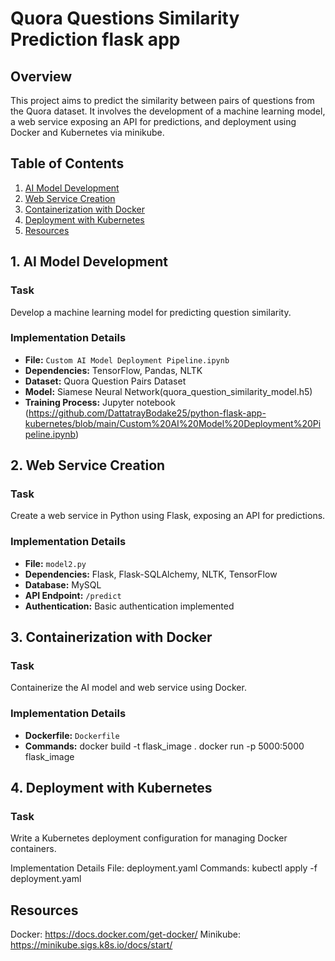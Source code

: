 # Quora Questions Similarity Prediction flask app

## Overview

This project aims to predict the similarity between pairs of questions from the Quora dataset. It involves the development of a machine learning model, a web service exposing an API for predictions, and deployment using Docker and Kubernetes via minikube.

## Table of Contents

1. [AI Model Development](#1-ai-model-development)
2. [Web Service Creation](#2-web-service-creation)
3. [Containerization with Docker](#3-containerization-with-docker)
4. [Deployment with Kubernetes](#4-deployment-with-kubernetes)
5. [Resources](#5-Resources)

## 1. AI Model Development

### Task
Develop a machine learning model for predicting question similarity.

### Implementation Details
- **File:** `Custom AI Model Deployment Pipeline.ipynb`
- **Dependencies:** TensorFlow, Pandas, NLTK
- **Dataset:** Quora Question Pairs Dataset
- **Model:** Siamese Neural Network(quora_question_similarity_model.h5)
- **Training Process:** Jupyter notebook (https://github.com/DattatrayBodake25/python-flask-app-kubernetes/blob/main/Custom%20AI%20Model%20Deployment%20Pipeline.ipynb)

## 2. Web Service Creation

### Task
Create a web service in Python using Flask, exposing an API for predictions.

### Implementation Details
- **File:** `model2.py`
- **Dependencies:** Flask, Flask-SQLAlchemy, NLTK, TensorFlow
- **Database:** MySQL
- **API Endpoint:** `/predict`
- **Authentication:** Basic authentication implemented

## 3. Containerization with Docker

### Task
Containerize the AI model and web service using Docker.

### Implementation Details
- **Dockerfile:** `Dockerfile`
- **Commands:**
  docker build -t flask_image .
  docker run -p 5000:5000 flask_image

## 4. Deployment with Kubernetes
### Task
Write a Kubernetes deployment configuration for managing Docker containers.

Implementation Details
File: deployment.yaml
Commands: kubectl apply -f deployment.yaml

## Resources
Docker:
https://docs.docker.com/get-docker/
Minikube:
https://minikube.sigs.k8s.io/docs/start/
